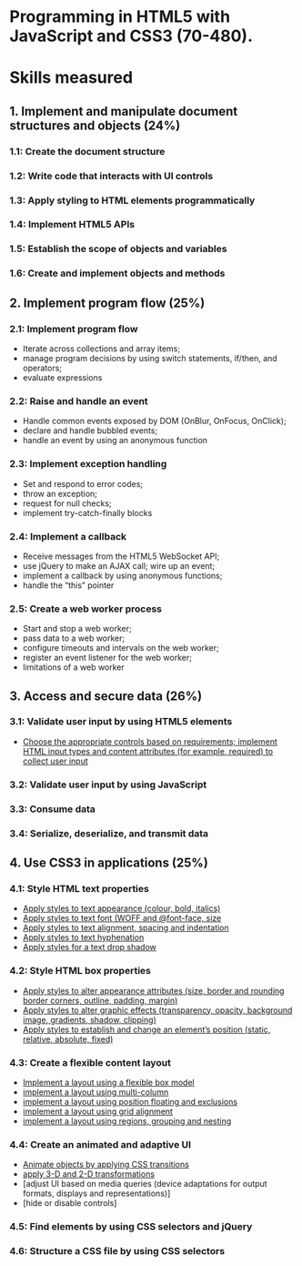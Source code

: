 # Programming in HTML5 with JavaScript and CSS3 (70-480).

# Skills measured

## 1.  Implement and manipulate document structures and objects (24%)

### 1.1: Create the document structure

### 1.2: Write code that interacts with UI controls

### 1.3: Apply styling to HTML elements programmatically

### 1.4: Implement HTML5 APIs

### 1.5: Establish the scope of objects and variables

### 1.6: Create and implement objects and methods


## 2.  Implement  program flow (25%)

### 2.1: Implement program flow

* Iterate across collections and array items;
* manage program decisions by using switch statements, if/then, and operators;
* evaluate expressions

### 2.2: Raise and handle an event
 * Handle common events exposed by DOM (OnBlur, OnFocus, OnClick);
 * declare and handle bubbled events;
 * handle an event by using an anonymous function

### 2.3: Implement exception handling
* Set and respond to error codes;
* throw an exception;
* request for null checks;
* implement try-catch-finally blocks

###  2.4: Implement a callback
* Receive messages from the HTML5 WebSocket API;
* use jQuery to make an AJAX call; wire up an event;
* implement a callback by using anonymous functions;
* handle the “this” pointer

### 2.5: Create a web worker process
* Start and stop a web worker;
* pass data to a web worker;
* configure timeouts and intervals on the web worker;
* register an event listener for the web worker;
* limitations of a web worker


## 3.  Access and secure data (26%)

### 3.1: Validate user input by using HTML5 elements

* [Choose the appropriate controls based on requirements; implement HTML input types and content attributes (for example, required) to collect user input](./HTML5/3.1.InputControls.html)

### 3.2: Validate user input by using JavaScript

### 3.3: Consume data

### 3.4: Serialize, deserialize, and transmit data


## 4.  Use CSS3 in applications (25%)

### 4.1: Style HTML text properties
* [Apply styles to text appearance (colour, bold, italics)](./CSS/4.1.a.ApplyStylestoText.html)
* [Apply styles to text font (WOFF and @font-face, size](./CSS/4.1.b.ApplyStylestoFont.html)
* [Apply styles to text alignment, spacing and indentation](./CSS/4.1.c.ApplyStylestoFont.html)
* [Apply styles to text hyphenation](./CSS/4.1.d.4.1.d.ApplyHyphenation.html)
* [Apply styles for a text drop shadow]()

### 4.2: Style HTML box properties
* [Apply styles to alter appearance attributes (size, border and rounding border corners, outline, padding, margin)](./CSS/4.2.a.HTMLBoxStyle.html)
* [Apply styles to alter graphic effects (transparency, opacity, background image, gradients, shadow, clipping)]()
* [Apply styles to establish and change an element’s position (static, relative, absolute, fixed)]()


### 4.3: Create a flexible content layout

* [Implement a layout using a flexible box model](./CSS/4.3.a.Flexbox.html)
* [implement a layout using multi-column](./CSS/4.3.b.Multi-column.html)
* [implement a layout using position floating and exclusions](./CSS/4.3.c.Position-floating-exclusions-column.html)
* [implement a layout using grid alignment](./CSS/4.3.d.Grid-alignment.html)
* [implement a layout using regions, grouping and nesting](./CSS/4.3.d.Grid-alignment.html)

### 4.4: Create an animated and adaptive UI

* [Animate objects by applying CSS transitions](./CSS/4.4.a.Transitions.html)
* [apply 3-D and 2-D transformations](./CSS/4.4.b.Transforms.html)
* [adjust UI based on media queries (device adaptations for output formats, displays and representations)]
* [hide or disable controls]

### 4.5: Find elements by using CSS selectors and jQuery

### 4.6: Structure a CSS file by using CSS selectors


